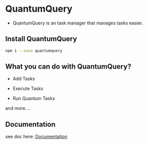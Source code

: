 # QuantumQuery

* QuantumQuery is an task manager that manages tasks easier.

## Install QuantumQuery

```bash
npm i --save quantumquery
```

## What you can do with QuantumQuery?

* Add Tasks

* Execute Tasks

* Run Quantum Tasks

and more....

## Documentation

see doc here: [Documentation](https://quantumqueryjs.w3spaces.com/intro.html)